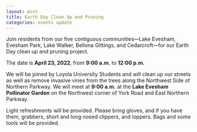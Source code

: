 ```yaml
---
layout: post
title: Earth Day Clean Up and Pruning
categories: events update
---
```


Join residents from our five contiguous communities&mdash;Lake Evesham, Evesham Park, Lake Walker, Bellona Gittings,
and Cedarcroft&mdash;for our Earth Day clean up and pruning project.

The date is **April 23, 2022**, from **9:00 a.m.** to **12:00 p.m.**

We will be joined by Loyola University Students and will clean up our streets as well as remove invasive vines from
the trees along the Northwest Side of Northern Parkway. We will meet at **9:00 a.m.** at the **Lake Evesham Pollinator
Garden** on the Northwest corner of York Road and East Northern Parkway.

Light refreshments will be provided. Please bring gloves, and if you have them, grabbers, short and long nosed clippers,
and loppers. Bags and some tools will be provided.
